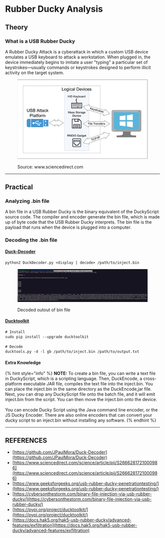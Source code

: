 # Rubber Ducky Analysis

## Theory

### What is a USB Rubber Ducky

A Rubber Ducky Attack is a cyberattack in which a custom USB device emulates a USB keyboard to attack a workstation. When plugged in, the device immediately begins to imitate a user "typing" a particular set of keystrokes—usually commands or keystrokes designed to perform illicit activity on the target system.

<figure><img src="../../../.gitbook/assets/image (2) (1).png" alt=""><figcaption><p>Source: www.sciencedirect.com</p></figcaption></figure>



***

## Practical

### Analyzing .bin file

A bin file in a USB Rubber Ducky is the binary equivalent of the DuckyScript source code. The compiler and encoder generate the bin file, which is made up of byte code that the USB Rubber Ducky interprets. The bin file is the payload that runs when the device is plugged into a computer.

### Decoding the .bin file

#### [Duck-Decoder](https://github.com/JPaulMora/Duck-Decoder)

```
python2 DuckDecoder.py <display | decode> /path/to/inject.bin
```

<figure><img src="../../../.gitbook/assets/image (1) (1) (1) (1) (1).png" alt=""><figcaption><p>Decoded outout of bin file</p></figcaption></figure>

#### [Ducktoolkit](https://pypi.org/project/ducktoolkit/)

```
# Install
sudo pip install --upgrade ducktoolkit

# Decode
ducktools.py -d -l gb /path/to/inject.bin /path/to/output.txt
```

#### Extra Knowledge

{% hint style="info" %}
**NOTE:** To create a bin file, you can write a text file in DuckyScript, which is a scripting language. Then, DuckEncode, a cross-platform executable JAR file, compiles the text file into the inject.bin. You can place the inject.bin in the same directory as the DuckEncode,jar file. Next, you can drop any DuckyScript file onto the batch file, and it will emit inject.bin from the script. You can then move the inject.bin onto the device.\
\
You can encode Ducky Script using the Java command line encoder, or the JS Ducky Encoder. There are also online encoders that can convert your ducky script to an inject.bin without installing any software.
{% endhint %}



***

## REFERENCES

* [https://github.com/JPaulMora/Duck-Decoder](https://github.com/JPaulMora/Duck-Decoder)
* [https://www.sciencedirect.com/science/article/pii/S2666281721000986](https://www.sciencedirect.com/science/article/pii/S2666281721000986)
* [https://www.geeksforgeeks.org/usb-rubber-ducky-penetrationtesting/](https://www.geeksforgeeks.org/usb-rubber-ducky-penetrationtesting/)
* [https://cybersonthestorm.com/binary-file-injection-via-usb-rubber-ducky/](https://cybersonthestorm.com/binary-file-injection-via-usb-rubber-ducky/)
* [https://pypi.org/project/ducktoolkit/](https://pypi.org/project/ducktoolkit/)
* [https://docs.hak5.org/hak5-usb-rubber-ducky/advanced-features/exfiltration](https://docs.hak5.org/hak5-usb-rubber-ducky/advanced-features/exfiltration)

